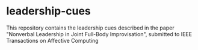 # leadership-cues
This repository contains the leadership cues described in the paper "Nonverbal Leadership in Joint Full-Body Improvisation", submitted to IEEE Transactions on Affective Computing
